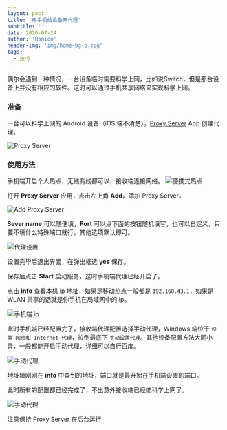 ```yaml
---
layout: post
title: '用手机给设备开代理'
subtitle: ''
date: 2020-07-24
author: 'Hsnico'
header-img: 'img/home-bg-o.jpg'
tags:
  - 技巧
---
```


偶尔会遇到一种情况，一台设备临时需要科学上网，比如说Switch，但是那台设备上并没有相应的软件。这时可以通过手机共享网络来实现科学上网。

### 准备

一台可以科学上网的 Android 设备（iOS 端不清楚），[Proxy Server][ps] App 创建代理。

![Proxy Server](/img/posts/20200704/1.png)

### 使用方法

手机端开启个人热点，无线有线都可以，接收端连接网络。
![便携式热点](/img/posts/20200704/2.png)

打开 **Proxy Server** 应用，点击左上角 **Add**，添加 Proxy Server。

![Add Proxy Server](/img/posts/20200704/3.png)

**Sever name** 可以随便填，**Port** 可以点下面的按钮随机填写，也可以自定义，只要不填什么特殊端口就行，其他选项默认即可。

![代理设置](/img/posts/20200704/4.png)

设置完毕后退出界面，在弹出框选 **yes** 保存。

保存后点击 **Start** 启动服务，这时手机端代理已经开启了。

点击 **info** 查看本机 ip 地址，如果是移动热点一般都是 `192.168.43.1`，如果是 WLAN 共享的话就是你手机在局域网中的 ip。

![手机端 ip](/img/posts/20200704/5.png)

此时手机端已经配置完了，接收端代理配置选择手动代理，Windows 端位于 `设置-网络和 Internet-代理`，拉倒最底下 `手动设置代理`。其他设备配置方法大同小异，一般都能开启手动代理，详细可以自行百度。

![手动代理](/img/posts/20200704/7.png)

地址填刚刚在 **info** 中查到的地址，端口就是最开始在手机端设置的端口。

此时所有的配置都已经完成了，不出意外接收端已经能科学上网了。

![手动代理](/img/posts/20200704/6.png)

注意保持 Proxy Server 在后台运行

[ps]: https://play.google.com/store/apps/details?id=com.icecoldapps.proxyserver
